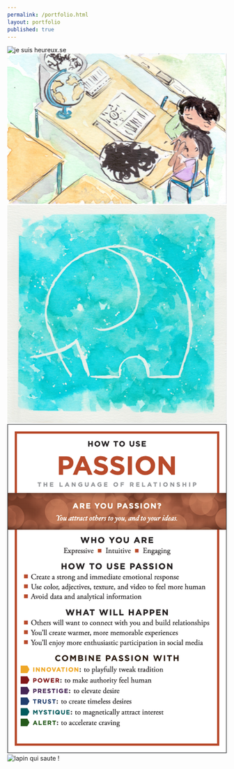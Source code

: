 ```yaml
---
permalink: /portfolio.html
layout: portfolio
published: true
---
```

<img class="masonry-brick" alt="je suis heureux.se" src="./portfolio/Scan.jpeg">

<img class="masonry-brick" alt="comforting" src="./portfolio/CP2S%20Illus%207B%20-%20Apre%CC%80s%20les%20violences.jpeg">

<img class="masonry-brick" alt="elephant" src="./portfolio/elephant.jpeg">

<img class="masonry-brick" alt="passion" src="./portfolio/Screen Shot 2019-06-11 at 11.17.57 PM.png">

<img class="masonry-brick" alt="lapin qui saute !" src="{{site.baseurl}}/portfolio/5.gif">
